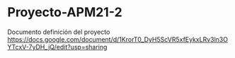# Proyecto-APM21-2
Documento definición del proyecto https://docs.google.com/document/d/1KrorT0_DyH5ScVR5xfEykxLRv3ln3OYTcxV-7yDH_jQ/edit?usp=sharing
